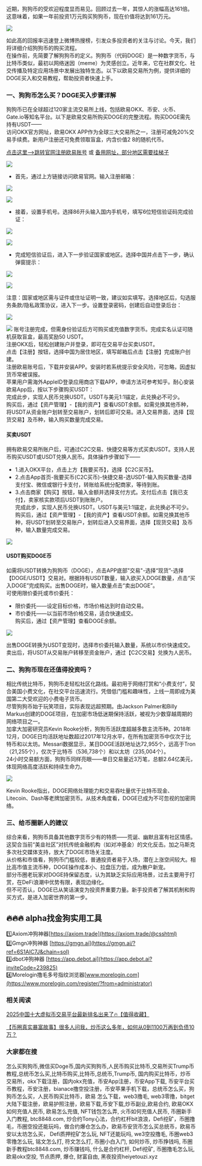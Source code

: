 近期，狗狗币的受欢迎程度显而易见。回顾过去一年，其惊人的涨幅高达161倍。这意味着，如果一年前投资1万元购买狗狗币，现在价值将达到161万元。

[![](https://307e939.webp.li/20250423094931034.png)](https://btc8848.com/top-10-exchanges)

如此高的回报率迅速登上微博热搜榜，引发众多投资者的关注与讨论。今天，我们将详细介绍狗狗币的购买流程。  
在操作前，先简要了解狗狗币的定义。狗狗币（代码DOGE）是一种数字货币，与比特币类似，最初以网络迷因（meme）为灵感创立。近年来，它在社群文化、社交传播及特定应用场景中发展出独特生态。以下以欧易交易所为例，提供详细的DOGE买入和交易教程，帮助投资者快速上手。

### 一、狗狗币怎么买？DOGE买入步骤详解
狗狗币已在全球超过120家主流交易所上线，包括欧易OKX、币安、火币、Gate.io等知名平台。以下是欧易交易所购买DOGE的完整流程。购买DOGE需先持有USDT——  
访问OKX官方网址，欧易OKX APP作为全球三大交易所之一，注册可减免20%交易手续费。新用户注册还可免费领取盲盒，内含价值2$~8$的随机代币。

 [点击这里–>跳转官网注册欧易账号](https://www.chouyi.world/zh-hans/join/18639032)  或 [备用网址，部分地区需要挂梯子](https://www.okx.com/zh-hans/join/74873351)

 [![](https://fe095ec.webp.li/top-10-exchanges-001.jpg)](https://www.chouyi.world/zh-hans/join/18639032)

- 首先，通过上方链接访问欧易官网。输入注册邮箱：

[![](https://ac63e02.webp.li/okx2.jpg)](https://btc8848.com/top-10-exchanges)

[![](https://ac63e02.webp.li/okx3.jpg)](https://btc8848.com/top-10-exchanges)

- 接着，设置手机号。选择86开头输入国内手机号，填写6位短信验证码完成验证：

[![](https://ac63e02.webp.li/okx4.jpg)](https://btc8848.com/top-10-exchanges)

[![](https://ac63e02.webp.li/okx5.jpg)](https://btc8848.com/top-10-exchanges)

- 完成短信验证后，进入下一步验证国家或地区。选择中国并点击下一步，确认弹窗提示：

[![](https://ac63e02.webp.li/okx6.jpg)](https://btc8848.com/top-10-exchanges)

[![](https://ac63e02.webp.li/okx7.jpg)](https://btc8848.com/top-10-exchanges)

注意：国家或地区需与证件或住址证明一致，建议如实填写。选择地区后，勾选服务条款/隐私政策协议，进入下一步。设置登录密码，创建后自动登录后台：

[![](https://ac63e02.webp.li/okx8.jpg)](https://btc8848.com/top-10-exchanges)

[![](https://ac63e02.webp.li/okx9.jpg)](https://btc8848.com/top-10-exchanges)
账号注册完成，但需身份验证后方可购买或充值数字货币。完成实名认证可随机获取盲盒，最高奖励50 USDT。  
注册OKX后，轻松创建账户并登录，即可在交易平台买卖USDT。  
点击【注册】按钮，选择中国为居住地区，填写邮箱后点击【注册】完成账户创建。  
注册欧易账号后，下载并安装APP。安装时若系统提示安全风险，可忽略，因虚拟货币常被误报。  
苹果用户需海外AppleID登录应用商店下载APP，申请方法可参考知乎。耐心安装欧易App后，按以下步骤购买USDT：  
完成此步，实现人民币兑换USDT。USDT与美元1:1锚定，此兑换必不可少。  
购买后，通过【资产管理】-【我的资产】查看USDT余额。如需兑换其他币种，将USDT从资金账户划转至交易账户，划转后即可交易。进入交易界面，选择【现货交易】及币种，输入购买数量完成交易。

#### 买卖USDT
拥有欧易交易所账户后，可通过C2C交易、快捷交易等方式买卖USDT。支持人民币购买USDT或USDT兑换人民币。具体操作步骤如下——  

- 1.进入OKX平台，点击上方【我要买币】，选择【C2C买币】。  
- 2.点击App首页-我要买币(C2C买币)-快捷交易-选USDT-输入购买数量-选择支付宝、微信或银行卡支付，转账给系统分配商家，等待到账。  
- 3.点击商家【购买】按钮，输入金额并选择支付方式。支付后点击【我已支付】，卖家核实款项后USDT到账账户。  
完成此步，实现人民币兑换USDT。USDT与美元1:1锚定，此兑换必不可少。  
购买后，通过【资产管理】-【我的资产】查看USDT余额。如需兑换其他币种，将USDT划转至交易账户，划转后进入交易界面，选择【现货交易】及币种，输入数量完成交易。

![](https://ac63e02.webp.li/ouyichongzhi.png)

#### USDT购买DOGE币
如需将USDT转换为狗狗币（DOGE），点击APP底部"交易"-选择“现货”-选择【DOGE/USDT】交易对。根据持有USDT数量，输入欲买入DOGE数量，点击“买入DOGE”完成购买。出售DOGE时，输入数量点击“卖出DOGE”。  
可使用限价委托或市价委托：  
- 限价委托——设定目标价格，市场价格达到时自动交易。  
- 市价委托——以当前市场价格交易，适合快速成交。  
购买后，通过【资产管理】查看DOGE余额。

[![](https://307e939.webp.li/20250423095248392.png)](https://btc8848.com/top-10-exchanges)

出售DOGE转换为USDT变现时，选择市价委托输入数量，系统以市价快速成交。卖出后，将USDT从交易账户转移至资金账户，通过【C2C交易】兑换为人民币。

### 二、狗狗币现在还值得投资吗？
相比传统比特币，狗狗币走轻松社区化路线。最初用于网络打赏和“小费支付”，契合美国小费文化，在社交平台迅速流行。凭借低门槛和趣味性，上线一周即成为美国第二大受欢迎的小费电子货币。  
尽管狗狗币始于玩笑项目，实际表现远超预期。由Jackson Palmer和Billy Markus创建的DOGE项目，在加密市场低迷期保持活跃，被视为少数穿越周期的网络项目之一。  
加拿大加密研究员Kevin Rooke分析，狗狗币活跃度超越多数主流币种。2018年12月，DOGE日均活跃地址数超过2017年12月水平，在所有加密货币中仅次于比特币和以太坊。Messari数据显示，某日DOGE活跃地址达72,955个，远高于Tron（21,255个），仅次于比特币（536,738个）和以太坊（235,004个）。  
24小时交易额方面，狗狗币同样亮眼——单日交易量近3万笔，总额2.64亿美元，体现网络高度活跃和持续生命力。

[![](https://307e939.webp.li/20250423095507256.png)](https://btc8848.com/top-10-exchanges)

Kevin Rooke指出，DOGE网络处理能力和交易吞吐量优于比特币现金、Litecoin、Dash等老牌加密货币。从技术角度看，DOGE已成为不可忽视的加密网络。

### 三、给币圈新人的建议
综合来看，狗狗币具备其他数字货币少有的特质——荒诞、幽默且富有社区情感。这契合当前“美韭社区”对抗传统金融机构（如对冲基金）的文化反击。加之马斯克多次社交媒体支持，放大了DOGE市场关注度。  
从价格和市值看，狗狗币门槛较低，普通投资者易于入场，潜在上涨空间较大。相比高市值主流币种，DOGE操作成本小、拉盘压力低，成为散户新宠。  
部分币圈老玩家对DOGE持保留态度，认为其缺乏实际应用场景，过去主要用于打赏，在DeFi浪潮中优势有限，表现边缘化。  
但不可否认，DOGE已从笑话演变为投资界重要力量。新手投资者了解其机制和购买方式，是进入加密世界的第一步。

## 🔥🔥🔥 alpha找金狗实用工具
1️⃣Axiom冲狗神器[https://axiom.trade](https://axiom.trade/@csshtml)  
2️⃣Gmgn冲狗神器 [https://gmgn.ai](https://gmgn.ai/?ref=6S1AIC7J&chain=sol)  
3️⃣dbot冲狗神器 [https://app.debot.ai](https://app.debot.ai?inviteCode=239825)  
4️⃣Morelogin撸毛多号指纹浏览器[www.morelogin.com](https://www.morelogin.com/register/?from=administrator)  

### 相关阅读
[2025中国十大虚拟币交易平台最新排名出来了🔥【值得收藏】](https://btc8848.com/top-10-exchanges/)

[【币圈真实暴富故事】很多人问我，炒币这么多年，如何从0到1100万再到负债10万？](https://heiyetouzi.xyz/biquanstory001/)

### 大家都在搜
怎么买狗狗币,微信买Doge币,国内买狗狗币,人民币购买比特币,交易所买Trump币教程,总统币怎么买,比特币购买,比特币,总统币,Trump币, 国内购买比特币，炒币交易所，okx下载注册，国内okx充值，币安App注册，币安App下载, 币安平台买币教程，币安注册，bianace撸空投注册，币安苹果手机下载，总统币怎么买，狗狗币怎么买，人民币购买比特币，欧易 怎么下载，web3撸毛, web3零撸，bitget大陆下载注册，欧易护照注册，欧易下载,币安下载,炒币副业,欧易合约, 欧易OKX如何充值人民币, 欧易怎么充值, NFT钱包怎么弄, 火币如何充值人民币, 币圈新手入门教程, btc8848.com, 炒合约Tony心法，合约杠杆bit浪浪，Defi挖矿，币圈撸毛，币圈空投还能玩吗，做合约爆仓怎么办，欧易币安货币怎么买总统币，欧易币安以太坊怎么买， Defi质押挖矿怎么玩, NFT还能玩吗, we3空投撸毛, 币圈web3零撸怎么玩, 铭文怎么打, 符文怎么打, 币圈小白入门, 如何炒币, 炒币挣钱吗, 币圈新手教程btc8848.com, 炒币赚钱吗, 什么是合约杠杆, Defi挖矿, 币圈撸毛怎么玩, 欧易okx空投, 节点质押, 爆仓, 财富自由, 黑夜投资heiyetouzi.xyz